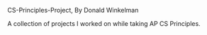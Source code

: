 CS-Principles-Project, By Donald Winkelman

A collection of projects I worked on while taking AP CS Principles.
